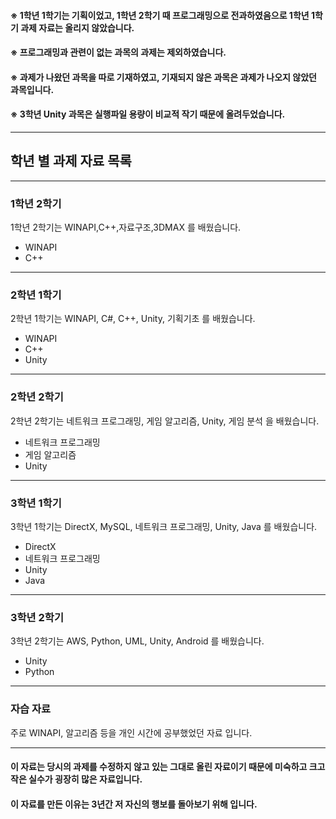 #### ※ 1학년 1학기는 기획이었고, 1학년 2학기 때 프로그래밍으로 전과하였음으로 1학년 1학기 과제 자료는 올리지 않았습니다.
#### ※ 프로그래밍과 관련이 없는 과목의 과제는 제외하였습니다.  
#### ※ 과제가 나왔던 과목을 따로 기재하였고, 기재되지 않은 과목은 과제가 나오지 않았던 과목입니다.  
#### ※ 3학년 Unity 과목은 실행파일 용량이 비교적 작기 때문에 올려두었습니다.  
  
---------------------------------------------------------------------------------------------------  
  
## 학년 별 과제 자료 목록  
---------------------------------------------------------------------------------------------------  
  
### 1학년 2학기
  
1학년 2학기는 WINAPI,C++,자료구조,3DMAX 를 배웠습니다.  
  
- WINAPI  
- C++
  
---------------------------------------------------------------------------------------------------  
  
### 2학년 1학기  
  
2학년 1학기는 WINAPI, C#, C++, Unity, 기획기초 를 배웠습니다.  
  
- WINAPI  
- C++
- Unity
  
---------------------------------------------------------------------------------------------------  
  
### 2학년 2학기  
  
2학년 2학기는 네트워크 프로그래밍, 게임 알고리즘, Unity, 게임 분석 을 배웠습니다.  
  
- 네트워크 프로그래밍  
- 게임 알고리즘  
- Unity  
  
---------------------------------------------------------------------------------------------------  
  
### 3학년 1학기  
  
3학년 1학기는 DirectX, MySQL, 네트워크 프로그래밍, Unity, Java 를 배웠습니다.  
  
- DirectX  
- 네트워크 프로그래밍  
- Unity  
- Java  
  
---------------------------------------------------------------------------------------------------  
  
### 3학년 2학기    
  
3학년 2학기는 AWS, Python, UML, Unity, Android 를 배웠습니다.  
  
- Unity  
- Python  
  
---------------------------------------------------------------------------------------------------  
  
### 자습 자료  
  
주로 WINAPI, 알고리즘 등을 개인 시간에 공부했었던 자료 입니다.  
  
---------------------------------------------------------------------------------------------------  
  
#### 이 자료는 당시의 과제를 수정하지 않고 있는 그대로 올린 자료이기 때문에 미숙하고 크고 작은 실수가 굉장히 많은 자료입니다.  
#### 이 자료를 만든 이유는 3년간 저 자신의 행보를 돌아보기 위해 입니다.  
